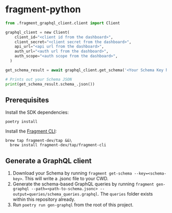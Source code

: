 # fragment-python

```python
from .fragment_graphql_client.client import Client

graphql_client = new Client(
    client_id="<client id from the dashboard>",
    client_secret="<client secret from the dashboard>",
    api_url="<api url from the dashboard>",
    auth_url="<auth url from the dashboard>",
    auth_scope="<auth scope from the dashboard>",
  )

get_schema_result = await graphql_client.get_schema('<Your Schema Key here>')

# Prints out your Schema JSON
print(get_schema_result.schema_.json())
```

## Prerequisites

Install the SDK dependencies:
```shell
poetry install
```

Install the [Fragment CLI](https://github.com/fragment-dev/workspaces/pull/2143):

```shell
brew tap fragment-dev/tap &&\
  brew install fragment-dev/tap/fragment-cli
```

## Generate a GraphQL client

1. Download your Schema by running `fragment get-schema --key=<schema-key>`. This will write a .jsonc file to your CWD.
2. Generate the schema-based GraphQL queries by running `fragment gen-graphql --path=<path-to-schema.jsonc> --output=queries/schema_queries.graphql`. The `queries` folder exists within this repository already.
3. Run `poetry run gen-graphql` from the root of this project.
